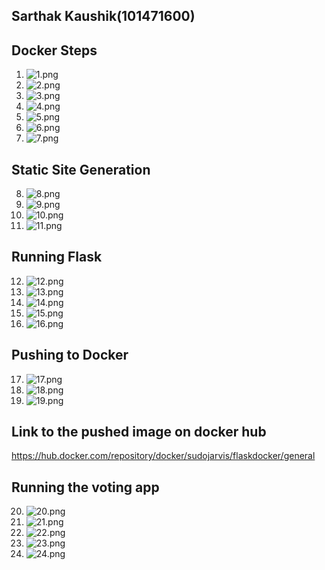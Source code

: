 Sarthak Kaushik(101471600)
---------------------------


Docker Steps
-------------

1. ![1.png](images/1.png)
2. ![2.png](images/2.png)
3. ![3.png](images/3.png)
4. ![4.png](images/4.png)
5. ![5.png](images/5.png)
6. ![6.png](images/6.png)
7. ![7.png](images/7.png)

Static Site Generation
------------------------

8. ![8.png](images/8.png)
9. ![9.png](images/9.png)
10. ![10.png](images/10.png)
11. ![11.png](images/11.png)


Running Flask
-------------

12. ![12.png](images/12.png)
13. ![13.png](images/13.png)
14. ![14.png](images/14.png)
15. ![15.png](images/15.png)
16. ![16.png](images/16.png)

Pushing to Docker
------------------

17. ![17.png](images/17.png)
18. ![18.png](images/18.png)
19. ![19.png](images/19.png)

Link to the pushed image on docker hub
---------------------------------------

https://hub.docker.com/repository/docker/sudojarvis/flaskdocker/general

Running the voting app
-----------------------

20. ![20.png](images/20.png)
21. ![21.png](images/21.png)
22. ![22.png](images/22.png)
23. ![23.png](images/23.png)
24. ![24.png](images/24.png)
